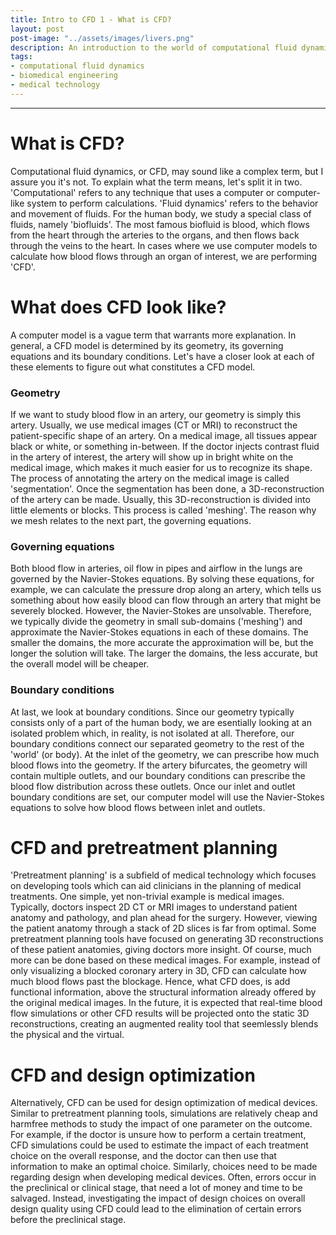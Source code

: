 ```yaml
---
title: Intro to CFD 1 - What is CFD? 
layout: post
post-image: "../assets/images/livers.png"
description: An introduction to the world of computational fluid dynamics.
tags:
- computational fluid dynamics
- biomedical engineering
- medical technology
---
```

----

# What is CFD?

Computational fluid dynamics, or CFD, may sound like a complex term, but I assure you it's not. To explain what the term means, let's split it in two. 'Computational' refers to any technique that uses a computer or computer-like system to perform calculations. 'Fluid dynamics' refers to the behavior and movement of fluids. For the human body, we study a special class of fluids, namely 'biofluids'. The most famous biofluid is blood, which flows from the heart through the arteries to the organs, and then flows back through the veins to the heart. In cases where we use computer models to calculate how blood flows through an organ of interest, we are performing 'CFD'. 

# What does CFD look like? 
A computer model is a vague term that warrants more explanation. In general, a CFD model is determined by its geometry, its governing equations and its boundary conditions. Let's have a closer look at each of these elements to figure out what constitutes a CFD model. 

### Geometry 
If we want to study blood flow in an artery, our geometry is simply this artery. Usually, we use medical images (CT or MRI) to reconstruct the patient-specific shape of an artery. On a medical image, all tissues appear black or white, or something in-between. If the doctor injects contrast fluid in the artery of interest, the artery will show up in bright white on the medical image, which makes it much easier for us to recognize its shape. The process of annotating the artery on the medical image is called 'segmentation'. Once the segmentation has been done, a 3D-reconstruction of the artery can be made. Usually, this 3D-reconstruction is divided into little elements or blocks. This process is called 'meshing'. The reason why we mesh relates to the next part, the governing equations. 

### Governing equations 
Both blood flow in arteries, oil flow in pipes and airflow in the lungs are governed by the Navier-Stokes equations. By solving these equations, for example, we can calculate the pressure drop along an artery, which tells us something about how easily blood can flow through an artery that might be severely blocked. However, the Navier-Stokes are unsolvable. Therefore, we typically divide the geometry in small sub-domains ('meshing') and approximate the Navier-Stokes equations in each of these domains. The smaller the domains, the more accurate the approximation will be, but the longer the solution will take. The larger the domains, the less accurate, but the overall model will be cheaper. 

### Boundary conditions 
At last, we look at boundary conditions. Since our geometry typically consists only of a part of the human body, we are esentially looking at an isolated problem which, in reality, is not isolated at all. Therefore, our boundary conditions connect our separated geometry to the rest of the 'world' (or body). At the inlet of the geometry, we can prescribe how much blood flows into the geometry. If the artery bifurcates, the geometry will contain multiple outlets, and our boundary conditions can prescribe the blood flow distribution across these outlets. Once our inlet and outlet boundary conditions are set, our computer model will use the Navier-Stokes equations to solve how blood flows between inlet and outlets. 

# CFD and pretreatment planning 
'Pretreatment planning' is a subfield of medical technology which focuses on developing tools which can aid clinicians in the planning of medical treatments. One simple, yet non-trivial example is medical images. Typically, doctors inspect 2D CT or MRI images to understand patient anatomy and pathology, and plan ahead for the surgery. However, viewing the patient anatomy through a stack of 2D slices is far from optimal. Some pretreatment planning tools have focused on generating 3D reconstructions of these patient anatomies, giving doctors more insight. Of course, much more can be done based on these medical images. For example, instead of only visualizing a blocked coronary artery in 3D, CFD can calculate how much blood flows past the blockage. Hence, what CFD does, is add functional information, above the structural information already offered by the original medical images. In the future, it is expected that real-time blood flow simulations or other CFD results will be projected onto the static 3D reconstructions, creating an augmented reality tool that seemlessly blends the physical and the virtual. 

# CFD and design optimization 
Alternatively, CFD can be used for design optimization of medical devices. Similar to pretreatment planning tools, simulations are relatively cheap and harmfree methods to study the impact of one parameter on the outcome. For example, if the doctor is unsure how to perform a certain treatment, CFD simulations could be used to estimate the impact of each treatment choice on the overall response, and the doctor can then use that information to make an optimal choice. Similarly, choices need to be made regarding design when developing medical devices. Often, errors occur in the preclinical or clinical stage, that need a lot of money and time to be salvaged. Instead, investigating the impact of design choices on overall design quality using CFD could lead to the elimination of certain errors before the preclinical stage. 